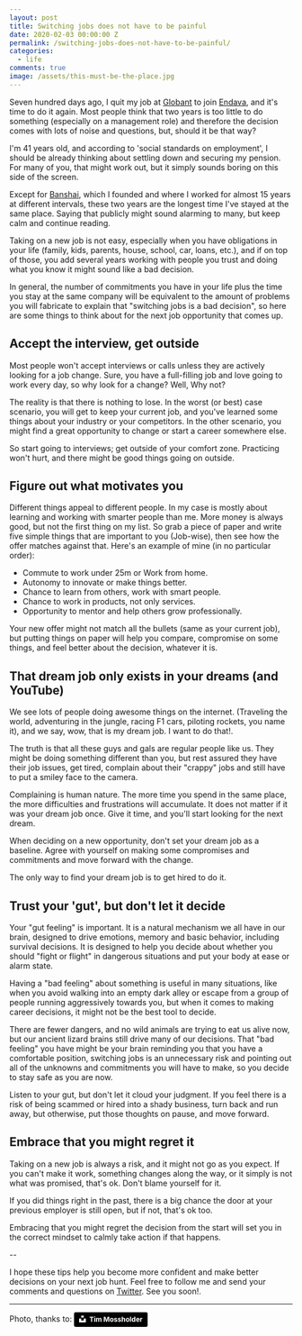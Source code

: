 ```yaml
---
layout: post
title: Switching jobs does not have to be painful
date: 2020-02-03 00:00:00 Z
permalink: /switching-jobs-does-not-have-to-be-painful/
categories:
  - life
comments: true
image: /assets/this-must-be-the-place.jpg
---
```


Seven hundred days ago, I quit my job at [Globant](http://www.globant.com) to join [Endava](http://www.endava.com), and it's time to do it again.  Most people think that two years is too little to do something (especially on a management role) and therefore the decision comes with lots of noise and questions, but, should it be that way?

I'm 41 years old, and according to 'social standards on employment', I should be already thinking about settling down and securing my pension. For many of you, that might work out, but it simply sounds boring on this side of the screen.<!--more-->

Except for [Banshai](http://www.banshai.com), which I founded and where I worked for almost 15 years at different intervals, these two years are the longest time I've stayed at the same place. Saying that publicly might sound alarming to many, but keep calm and continue reading.

Taking on a new job is not easy, especially when you have obligations in your life (family, kids, parents, house, school, car, loans, etc.), and if on top of those, you add several years working with people you trust and doing what you know it might sound like a bad decision.

In general, the number of commitments you have in your life plus the time you stay at the same company will be equivalent to the amount of problems you will fabricate to explain that "switching jobs is a bad decision", so here are some things to think about for the next job opportunity that comes up.

## Accept the interview, get outside

Most people won't accept interviews or calls unless they are actively looking for a job change. Sure, you have a full-filling job and love going to work every day, so why look for a change? Well, Why not?

The reality is that there is nothing to lose. In the worst (or best) case scenario, you will get to keep your current job, and you've learned some things about your industry or your competitors. In the other scenario, you might find a great opportunity to change or start a career somewhere else.

So start going to interviews; get outside of your comfort zone.  Practicing won't hurt, and there might be good things going on outside.

## Figure out what motivates you

Different things appeal to different people. In my case is mostly about learning and working with smarter people than me. More money is always good, but not the first thing on my list. So grab a piece of paper and write five simple things that are important to you (Job-wise), then see how the offer matches against that. Here's an example of mine (in no particular order):

* Commute to work under 25m or Work from home.
* Autonomy to innovate or make things better.
* Chance to learn from others, work with smart people.
* Chance to work in products, not only services.
* Opportunity to mentor and help others grow professionally.

Your new offer might not match all the bullets (same as your current job), but putting things on paper will help you compare, compromise on some things, and feel better about the decision, whatever it is.

## That dream job only exists in your dreams (and YouTube)

We see lots of people doing awesome things on the internet. (Traveling the world, adventuring in the jungle, racing F1 cars, piloting rockets, you name it), and we say, wow, that is my dream job. I want to do that!.

The truth is that all these guys and gals are regular people like us. They might be doing something different than you, but rest assured they have their job issues, get tired, complain about their "crappy" jobs and still have to put a smiley face to the camera.

Complaining is human nature. The more time you spend in the same place, the more difficulties and frustrations will accumulate. It does not matter if it was your dream job once. Give it time, and you'll start looking for the next dream.

When deciding on a new opportunity, don't set your dream job as a baseline. Agree with yourself on making some compromises and commitments and move forward with the change.

The only way to find your dream job is to get hired to do it.

## Trust your 'gut', but don't let it decide

Your "gut feeling" is important. It is a natural mechanism we all have in our brain, designed to drive emotions, memory and basic behavior, including survival decisions. It is designed to help you decide about whether you should "fight or flight" in dangerous situations and put your body at ease or alarm state.

Having a "bad feeling" about something is useful in many situations, like when you avoid walking into an empty dark alley or escape from a group of people running aggressively towards you, but when it comes to making career decisions, it might not be the best tool to decide.

There are fewer dangers, and no wild animals are trying to eat us alive now, but our ancient lizard brains still drive many of our decisions.  That "bad feeling" you have might be your brain reminding you that you have a comfortable position, switching jobs is an unnecessary risk and pointing out all of the unknowns and commitments you will have to make, so you decide to stay safe as you are now.

Listen to your gut, but don't let it cloud your judgment. If you feel there is a risk of being scammed or hired into a shady business, turn back and run away, but otherwise, put those thoughts on pause, and move forward.

## Embrace that you might regret it

Taking on a new job is always a risk, and it might not go as you expect. If you can't make it work, something changes along the way, or it simply is not what was promised, that's ok. Don't blame yourself for it.

If you did things right in the past, there is a big chance the door at your previous employer is still open, but if not, that's ok too.

Embracing that you might regret the decision from the start will set you in the correct mindset to calmly take action if that happens.

--

I hope these tips help you become more confident and make better decisions on your next job hunt. Feel free to follow me and send your comments and questions on [Twitter](https://twitter.com/afterxleep).  See you soon!.

---


Photo, thanks to:
<a style="background-color:black;color:white;text-decoration:none;padding:4px 6px;font-family:-apple-system, BlinkMacSystemFont, &quot;San Francisco&quot;, &quot;Helvetica Neue&quot;, Helvetica, Ubuntu, Roboto, Noto, &quot;Segoe UI&quot;, Arial, sans-serif;font-size:12px;font-weight:bold;line-height:1.2;display:inline-block;border-radius:3px" href="https://unsplash.com/@timmossholder?utm_medium=referral&amp;utm_campaign=photographer-credit&amp;utm_content=creditBadge" target="_blank" rel="noopener noreferrer" title="Download free do whatever you want high-resolution photos from Tim Mossholder"><span style="display:inline-block;padding:2px 3px"><svg xmlns="http://www.w3.org/2000/svg" style="height:12px;width:auto;position:relative;vertical-align:middle;top:-2px;fill:white" viewBox="0 0 32 32"><title>unsplash-logo</title><path d="M10 9V0h12v9H10zm12 5h10v18H0V14h10v9h12v-9z"></path></svg></span><span style="display:inline-block;padding:2px 3px">Tim Mossholder</span></a>